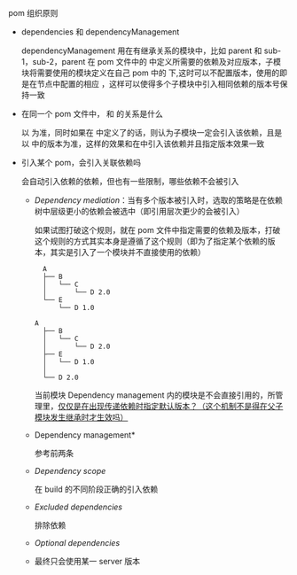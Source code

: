 

pom 组织原则

- dependencies 和 dependencyManagement

  dependencyManagement 用在有继承关系的模块中，比如 parent 和 sub-1，sub-2，parent 在 pom 文件中的 <dependencyManagement> 中定义所需要的依赖及对应版本，子模块将需要使用的模块定义在自己 pom 中的 <dependencies> 下,这时可以不配置版本，使用的<version>即是在<dependencyManagement>节点中配置的相应<version> ，这样可以使得多个子模块中引入相同依赖的版本号保持一致

- 在同一个 pom 文件中，<dependencyManagement> 和 <dependencies> 的关系是什么

  以 <dependencyManagement> 为准，同时如果在 <dependencies> 中定义了的话，则认为子模块一定会引入该依赖，且是以 <dependencyManagement>中的版本为准，这样的效果和在<dependencies>中引入该依赖并且指定版本效果一致

- 引入某个 pom，会引入关联依赖吗

  会自动引入依赖的依赖，但也有一些限制，哪些依赖不会被引入

  - *Dependency mediation*：当有多个版本被引入时，选取的策略是在依赖树中层级更小的依赖会被选中（即引用层次更少的会被引入）

    如果试图打破这个规则，就在 pom 文件中指定需要的依赖及版本，打破这个规则的方式其实本身是遵循了这个规则（即为了指定某个依赖的版本，其实是引入了一个模块并不直接使用的依赖）

    ```
      A
      ├── B
      │   └── C
      │       └── D 2.0
      └── E
          └── D 1.0
    ```

    ```
    A
      ├── B
      │   └── C
      │       └── D 2.0
      ├── E
      │   └── D 1.0
      │
      └── D 2.0
    ```

    当前模块 Dependency management 内的模块是不会直接引用的，所管理里，<u>仅仅是在出现传递依赖时指定默认版本？（这个机制不是得在父子模块发生继承时才生效吗）</u>

  - Dependency management* 

    参考前两条

  - *Dependency scope*

    在 build 的不同阶段正确的引入依赖

  - *Excluded dependencies* 

    排除依赖

  - *Optional dependencies*

  - 最终只会使用某一 server 版本



### 